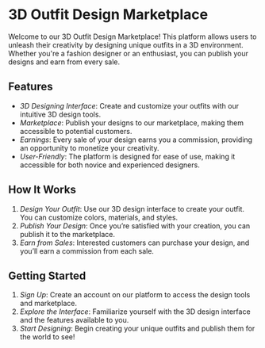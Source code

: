 # 3D Outfit Design Marketplace

Welcome to our 3D Outfit Design Marketplace! This platform allows users to unleash their creativity by designing unique outfits in a 3D environment. Whether you're a fashion designer or an enthusiast, you can publish your designs and earn from every sale. 

## Features

- *3D Designing Interface*: Create and customize your outfits with our intuitive 3D design tools.
- *Marketplace*: Publish your designs to our marketplace, making them accessible to potential customers.
- *Earnings*: Every sale of your design earns you a commission, providing an opportunity to monetize your creativity.
- *User-Friendly*: The platform is designed for ease of use, making it accessible for both novice and experienced designers.

## How It Works

1. *Design Your Outfit*: Use our 3D design interface to create your outfit. You can customize colors, materials, and styles.
2. *Publish Your Design*: Once you’re satisfied with your creation, you can publish it to the marketplace.
3. *Earn from Sales*: Interested customers can purchase your design, and you’ll earn a commission from each sale.

## Getting Started

1. *Sign Up*: Create an account on our platform to access the design tools and marketplace.
2. *Explore the Interface*: Familiarize yourself with the 3D design interface and the features available to you.
3. *Start Designing*: Begin creating your unique outfits and publish them for the world to see!

